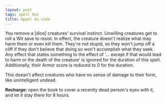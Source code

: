 ```yaml
---
layout: post
tags: spell hex
title: Appel du vide
---
```

You remove a [dice] creatures' survival instinct. Unwilling creatures get to roll a Wit save to resist. In effect, the creature doesn't realize what may harm them or even kill them. They're not stupid, so they won't jump off a cliff if they don't believe that doing so won't accomplish what they seek. Any effect that states something to the effect of '... except if that would lead to harm or the death of the creature' is ignored for the duration of this spell. Additionally, their Armor score is reduced to 0 for the duration.

This doesn't affect creatures who have no sense of damage to their form, like unintelligent undead.

<b>Recharge:</b> open the book to cover a recently dead person's eyes with it, and let it stay there for 8 hours.
